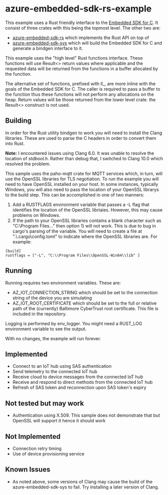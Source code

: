 # azure-embedded-sdk-rs-example
This example uses a Rust friendly interface to the [Embedded SDK for C](https://github.com/Azure/azure-sdk-for-c). It consist of three crates with this being the topmost level. The other two are:
* [azure-embedded-sdk-rs](https://github.com/markrad/azure-embedded-sdk-rs) which implements the Rust API on top of
* [azure-embedded-sdk-sys](https://github.com/markrad/azure-embedded-sdk-rs) which will build the Embedded SDK for C and generate a bindgen interface to it.

This example uses the "high level" Rust functions interface. These functions will use Result<> return values where applicable and the requested data will be returned from the functions in a buffer allocated by the function. 

The alternative set of functions, prefixed with ll_, are more inline with the goals of the Embedded SDK for C. The caller is required to pass a buffer to the function thus these functions will not perform any allocations on the heap. Return values will be those returned from the lower level crate. the Result<> construct is not used.
## Building
In order for the Rust utility bindgen to work you will need to install the Clang libraries. These are used to parse the C headers in order to convert them into Rust. 

**Note:** I encountered issues using Clang 6.0. It was unable to resolve the location of *stdbool.h*. Rather than debug that, I switched to Clang 10.0 which resolved the problem.

This sample uses the paho-mqtt crate for MQTT services which, in turn, will use the OpenSSL libraries for TLS negotiation. To run the example you will need to have OpenSSL installed on your host. In some instances, typically Windows, you will also need to pass the location of your OpenSSL librarys to the build step.
This can be accomplished in one of two manners:
1) Add a RUSTFLAGS environment variable that passes a -L flag that identifies the location of the OpenSSL libriaies. However, this may cause problems on Windows.
2) If the path to your OpenSSL libraries contains a blank character such as "C:\Program Files\..." then option 1) will not work. This is due to bug in cargo's parsing of the variable. You will need to create a file at ".\\.cargo\\config.toml" to indicate where the OpenSSL libraries are. For example:
```
[build]
rustflags = ["-L", "C:\\Program Files\\OpenSSL-Win64\\lib" ]
```
## Running
Running requires two environment variables. These are:
* AZ_IOT_CONNECTION_STRING which should be set to the connection string of the device you are simulating
* AZ_IOT_ROOT_CERTIFICATE which should be set to the full or relative path of the (currently) Baltimore CyberTrust root certificate. This file is included in the repository.

Logging is performed by env_logger. You might need a RUST_LOG environment variable to see the output.

With no changes, the example will run forever.

## Implemented
* Connect to an IoT hub using SAS authentication
* Send telemetry to the connected IoT hub
* Receive cloud to device messages from the connected IoT hub
* Receive and respond to direct methods from the connected IoT hub
* Refresh of SAS token and reconnection upon SAS token's expiry
## Not tested but may work
* Authentication using X.509. This sample does not demonstrate that but OpenSSL will support it hence it should work
## Not Implemented
* Connection retry timing
* Use of device provisioning service
## Known Issues
* As noted above, some versions of Clang may cause the build of the azure-embedded-sdk-sys to fail. Try installing a later version of Clang.

